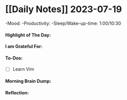 # [[Daily Notes]] 2023-07-19

-Mood: 
-Productivity: 
-Sleep/Wake-up-time: 1:00/10:30

#### Highlight of The Day: 


#### I am Grateful For: 


#### To-Dos:
- [ ] Learn Vim

#### Morning Brain Dump:


#### Reflection:
